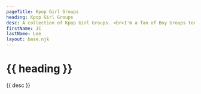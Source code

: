 ```yaml
---
pageTitle: Kpop Girl Groups
heading: Kpop Girl Groups
desc: A collection of Kpop Girl Groups. <br>I'm a fan of Boy Groups too but I don't have the motivation to look for guys pics 😁. <br>    By alphabetic order.
firstName: JC
lastName: Lee
layout: base.njk
---
```


# {{ heading }}
{{ desc }}